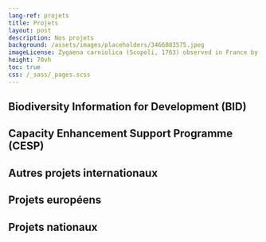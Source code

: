 ```yaml
---
lang-ref: projets
title: Projets
layout: post
description: Nos projets
background: /assets/images/placeholders/3466083575.jpeg
imageLicense: Zygaena carniolica (Scopoli, 1763) observed in France by Christoph Moning (licensed under http://creativecommons.org/licenses/by/4.0/)
height: 70vh
toc: true
css: /_sass/_pages.scss
---
```


## Biodiversity Information for Development (BID)

## Capacity Enhancement Support Programme (CESP)

## Autres projets internationaux

## Projets européens

## Projets nationaux
